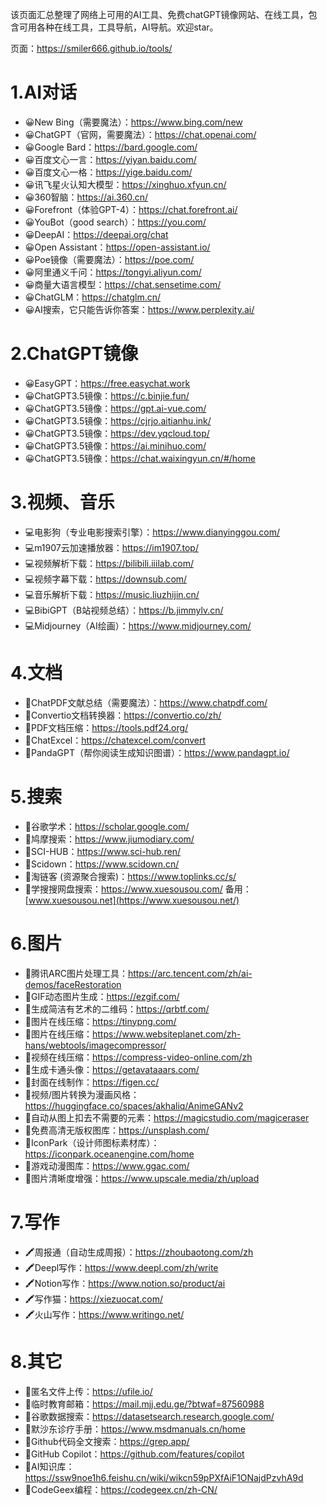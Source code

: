 该页面汇总整理了网络上可用的AI工具、免费chatGPT镜像网站、在线工具，包含可用各种在线工具，工具导航，AI导航。欢迎star。

页面：https://smiler666.github.io/tools/

# 1.AI对话


- 😀New Bing（需要魔法）：https://www.bing.com/new
- 😀ChatGPT（官网，需要魔法）：https://chat.openai.com/
- 😀Google Bard：https://bard.google.com/
- 😀百度文心一言：https://yiyan.baidu.com/
- 😀百度文心一格：https://yige.baidu.com/
- 😀讯飞星火认知大模型：https://xinghuo.xfyun.cn/
- 😀360智脑：https://ai.360.cn/
- 😀Forefront（体验GPT-4）：https://chat.forefront.ai/
- 😀YouBot（good search）：https://you.com/
- 😀DeepAI：https://deepai.org/chat
- 😀Open Assistant：https://open-assistant.io/
- 😀Poe镜像（需要魔法）：https://poe.com/
- 😀阿里通义千问：https://tongyi.aliyun.com/
- 😀商量大语言模型：https://chat.sensetime.com/
- 😀ChatGLM：https://chatglm.cn/
- 😀AI搜索，它只能告诉你答案：https://www.perplexity.ai/

# 2.ChatGPT镜像

- 😀EasyGPT：https://free.easychat.work
- 😀ChatGPT3.5镜像：https://c.binjie.fun/
- 😀ChatGPT3.5镜像：https://gpt.ai-vue.com/
- 😀ChatGPT3.5镜像：https://cjrjo.aitianhu.ink/
- 😀ChatGPT3.5镜像：https://dev.yqcloud.top/
- 😀ChatGPT3.5镜像：https://ai.minihuo.com/
- 😀ChatGPT3.5镜像：https://chat.waixingyun.cn/#/home

# 3.视频、音乐

- 💻电影狗（专业电影搜索引擎）：https://www.dianyinggou.com/
- 💻m1907云加速播放器：https://im1907.top/
- 💻视频解析下载：https://bilibili.iiilab.com/
- 💻视频字幕下载：https://downsub.com/
- 💻音乐解析下载：https://music.liuzhijin.cn/
- 💻BibiGPT（B站视频总结）：https://b.jimmylv.cn/
- 💻Midjourney（AI绘画）：https://www.midjourney.com/

# 4.文档

- 📕ChatPDF文献总结（需要魔法）：https://www.chatpdf.com/
- 📕Convertio文档转换器：https://convertio.co/zh/
- 📕PDF文档压缩：https://tools.pdf24.org/
- 📕ChatExcel：https://chatexcel.com/convert
- 📕PandaGPT（帮你阅读生成知识图谱）：https://www.pandagpt.io/

# 5.搜索

- 🔎谷歌学术：https://scholar.google.com/
- 🔎鸠摩搜索：https://www.jiumodiary.com/
- 🔎SCI-HUB：https://www.sci-hub.ren/
- 🔎Scidown：https://www.scidown.cn/
- 🔎淘链客 (资源聚合搜索)：https://www.toplinks.cc/s/
- 🔎学搜搜网盘搜索：https://www.xuesousou.com/ 备用：[www.xuesousou.net](https://www.xuesousou.net/)

# 6.图片

- 📸腾讯ARC图片处理工具：https://arc.tencent.com/zh/ai-demos/faceRestoration
- 📸GIF动态图片生成：https://ezgif.com/
- 📸生成简洁有艺术的二维码：https://qrbtf.com/
- 📸图片在线压缩：https://tinypng.com/
- 📸图片在线压缩：https://www.websiteplanet.com/zh-hans/webtools/imagecompressor/
- 📸视频在线压缩：https://compress-video-online.com/zh
- 📸生成卡通头像：https://getavataaars.com/
- 📸封面在线制作：https://figen.cc/
- 📸视频/图片转换为漫画风格：https://huggingface.co/spaces/akhaliq/AnimeGANv2
- 📸自动从图上扣去不需要的元素：https://magicstudio.com/magiceraser
- 📸免费高清无版权图库：https://unsplash.com/
- 📸IconPark（设计师图标素材库）：https://iconpark.oceanengine.com/home
- 📸游戏动漫图库：https://www.ggac.com/
- 📸图片清晰度增强：https://www.upscale.media/zh/upload

# 7.写作


- 🖍周报通（自动生成周报）：https://zhoubaotong.com/zh
- 🖍Deepl写作：https://www.deepl.com/zh/write
- 🖍Notion写作：https://www.notion.so/product/ai
- 🖍写作猫：https://xiezuocat.com/
- 🖍火山写作：https://www.writingo.net/

# 8.其它

- 📓匿名文件上传：https://ufile.io/
- 📓临时教育邮箱：https://mail.mjj.edu.ge/?btwaf=87560988
- 📓谷歌数据搜索：https://datasetsearch.research.google.com/
- 📓默沙东诊疗手册：https://www.msdmanuals.cn/home
- 📓Github代码全文搜索：https://grep.app/
- 📓GitHub Copilot：https://github.com/features/copilot
- 📓AI知识库：https://ssw9noe1h6.feishu.cn/wiki/wikcn59pPXfAiF1ONajdPzvhA9d
- 📓CodeGeex编程：https://codegeex.cn/zh-CN/